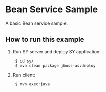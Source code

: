 # Bean Service Sample

A basic Bean service sample.

## How to run this example

1. Run SY server and deploy SY application:

        $ cd sy/
        $ mvn clean package jboss-as:deploy

2. Run client:

        $ mvn exec:java

